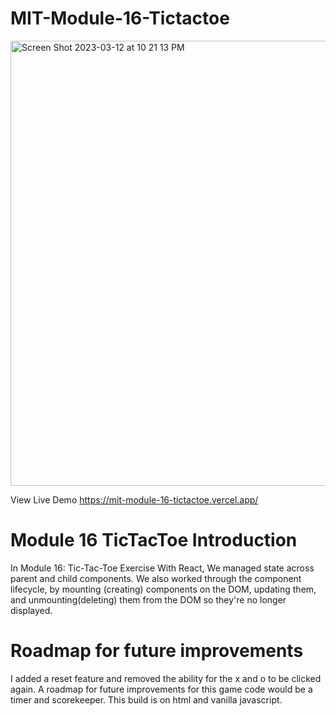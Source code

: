 # MIT-Module-16-Tictactoe

<img width="712" alt="Screen Shot 2023-03-12 at 10 21 13 PM" src="https://user-images.githubusercontent.com/114783191/224593469-5cc8a0ce-d55d-47db-b1a9-1d8571f97582.png">

View Live Demo https://mit-module-16-tictactoe.vercel.app/

# Module 16 TicTacToe Introduction

In Module 16: Tic-Tac-Toe Exercise With React, We managed state across parent and child components. We also worked through the component lifecycle, by mounting (creating) components on the DOM, updating them, and unmounting(deleting) them from the DOM so they're no longer displayed.

# Roadmap for future improvements

I added a reset feature and removed the ability for the x and o to be clicked again. A roadmap for future improvements for this game code would be a timer and scorekeeper. This build is on html and vanilla javascript.
